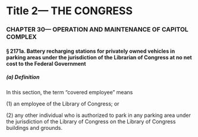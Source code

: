 
# Title 2— THE CONGRESS
### CHAPTER 30— OPERATION AND MAINTENANCE OF CAPITOL COMPLEX
#### § 2171a. Battery recharging stations for privately owned vehicles in parking areas under the jurisdiction of the Librarian of Congress at no net cost to the Federal Government
##### (a) Definition

In this section, the term “covered employee” means

(1) an employee of the Library of Congress; or

(2) any other individual who is authorized to park in any parking area under the jurisdiction of the Library of Congress on the Library of Congress buildings and grounds.
